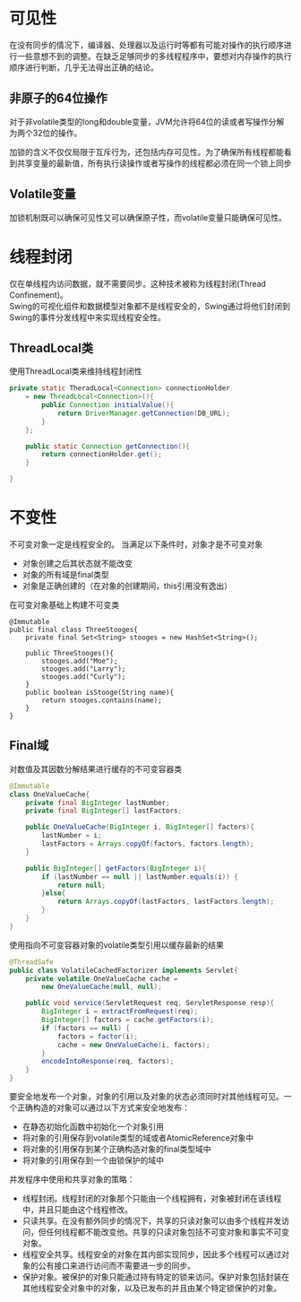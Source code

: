 可见性
==========
在没有同步的情况下，编译器、处理器以及运行时等都有可能对操作的执行顺序进行一些意想不到的调整。在缺乏足够同步的多线程程序中，要想对内存操作的执行顺序进行判断，几乎无法得出正确的结论。

非原子的64位操作
----------
对于非volatile类型的long和double变量，JVM允许将64位的读或者写操作分解为两个32位的操作。

加锁的含义不仅仅局限于互斥行为，还包括内存可见性。为了确保所有线程都能看到共享变量的最新值，所有执行读操作或者写操作的线程都必须在同一个锁上同步

Volatile变量
-----------
加锁机制既可以确保可见性又可以确保原子性，而volatile变量只能确保可见性。

线程封闭
=========
仅在单线程内访问数据，就不需要同步。这种技术被称为线程封闭(Thread Confinement)。  
Swing的可视化组件和数据模型对象都不是线程安全的，Swing通过将他们封闭到Swing的事件分发线程中来实现线程安全性。  

ThreadLocal类
------------
使用ThreadLocal类来维持线程封闭性
```java
private static TheradLocal<Connection> connectionHolder
	= new ThreadLocal<Connection>(){
		public Connection initialValue(){
			return DriverManager.getConnection(DB_URL);
		}
	};

	public static Connection getConnection(){
		return connectionHolder.get();
	}

}
```
不变性
========
不可变对象一定是线程安全的。
当满足以下条件时，对象才是不可变对象  
* 对象创建之后其状态就不能改变
* 对象的所有域是final类型
* 对象是正确创建的（在对象的创建期间，this引用没有逸出）

在可变对象基础上构建不可变类
```
@Immutable
public final class ThreeStooges{
	private final Set<String> stooges = new HashSet<String>();

	public ThreeStooges(){
		stooges.add("Moe");
		stooges.add("Larry");
		stooges.add("Curly");
	}
	public boolean isStooge(String name){
		return stooges.contains(name);
	}
}
```

Final域
----------
对数值及其因数分解结果进行缓存的不可变容器类
```java
@Immutable
class OneValueCache{
	private final BigInteger lastNumber;
	private final BigInteger[] lastFactors;

	public OneValueCache(BigInteger i, BigInteger[] factors){
		lastNumber = i;
		lastFactors = Arrays.copyOf(factors, factors.length);
	}

	public BigInteger[] getFactors(BigInteger i){
		if (lastNumber == null || lastNumber.equals(i)) {
			return null;
		}else{
			return Arrays.copyOf(lastFactors, lastFactors.length);
		}
	}
}
```

使用指向不可变容器对象的volatile类型引用以缓存最新的结果
```java
@ThreadSafe
public class VolatileCachedFactorizer implements Servlet{
	private volatile OneValueCache cache = 
		new OneValueCache(null, null);

	public void service(ServletRequest req, ServletResponse resp){
		BigInteger i = extractFromRequest(req);
		BigInteger[] factors = cache.getFactors(i);
		if (factors == null) {
			factors = factor(i);
			cache = new OneValueCache(i, factors);
		}
		encodeIntoResponse(req, factors);
	}
}
```

要安全地发布一个对象，对象的引用以及对象的状态必须同时对其他线程可见。一个正确构造的对象可以通过以下方式来安全地发布：
* 在静态初始化函数中初始化一个对象引用
* 将对象的引用保存到volatile类型的域或者AtomicReference对象中
* 将对象的引用保存到某个正确构造对象的final类型域中
* 将对象的引用保存到一个由锁保护的域中

并发程序中使用和共享对象的策略：
* 线程封闭。线程封闭的对象那个只能由一个线程拥有，对象被封闭在该线程中，并且只能由这个线程修改。
* 只读共享。在没有额外同步的情况下，共享的只读对象可以由多个线程并发访问，但任何线程都不能改变他。共享的只读对象包括不可变对象和事实不可变对象。
* 线程安全共享。线程安全的对象在其内部实现同步，因此多个线程可以通过对象的公有接口来进行访问而不需要进一步的同步。
* 保护对象。被保护的对象只能通过持有特定的锁来访问。保护对象包括封装在其他线程安全对象中的对象，以及已发布的并且由某个特定锁保护的对象。

